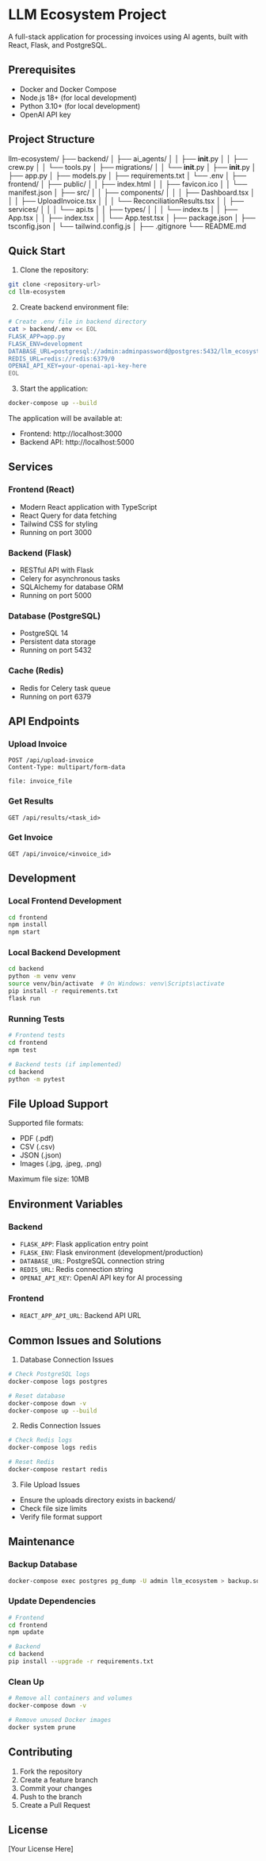 # LLM Ecosystem Project

A full-stack application for processing invoices using AI agents, built with React, Flask, and PostgreSQL.

## Prerequisites

- Docker and Docker Compose
- Node.js 18+ (for local development)
- Python 3.10+ (for local development)
- OpenAI API key

## Project Structure

llm-ecosystem/
├── backend/
│   ├── ai_agents/
│   │   ├── __init__.py
│   │   ├── crew.py
│   │   └── tools.py
│   ├── migrations/
│   │   └── __init__.py
│   ├── __init__.py
│   ├── app.py
│   ├── models.py
│   ├── requirements.txt
│   └── .env
│
├── frontend/
│   ├── public/
│   │   ├── index.html
│   │   ├── favicon.ico
│   │   └── manifest.json
│   ├── src/
│   │   ├── components/
│   │   │   ├── Dashboard.tsx
│   │   │   ├── UploadInvoice.tsx
│   │   │   └── ReconciliationResults.tsx
│   │   ├── services/
│   │   │   └── api.ts
│   │   ├── types/
│   │   │   └── index.ts
│   │   ├── App.tsx
│   │   ├── index.tsx
│   │   └── App.test.tsx
│   ├── package.json
│   ├── tsconfig.json
│   └── tailwind.config.js
│
├── .gitignore
└── README.md

## Quick Start

1. Clone the repository:

```bash
git clone <repository-url>
cd llm-ecosystem
```

2. Create backend environment file:
```bash
# Create .env file in backend directory
cat > backend/.env << EOL
FLASK_APP=app.py
FLASK_ENV=development
DATABASE_URL=postgresql://admin:adminpassword@postgres:5432/llm_ecosystem
REDIS_URL=redis://redis:6379/0
OPENAI_API_KEY=your-openai-api-key-here
EOL
```

3. Start the application:
```bash
docker-compose up --build
```

The application will be available at:
- Frontend: http://localhost:3000
- Backend API: http://localhost:5000

## Services

### Frontend (React)
- Modern React application with TypeScript
- React Query for data fetching
- Tailwind CSS for styling
- Running on port 3000

### Backend (Flask)
- RESTful API with Flask
- Celery for asynchronous tasks
- SQLAlchemy for database ORM
- Running on port 5000

### Database (PostgreSQL)
- PostgreSQL 14
- Persistent data storage
- Running on port 5432

### Cache (Redis)
- Redis for Celery task queue
- Running on port 6379

## API Endpoints

### Upload Invoice
```http
POST /api/upload-invoice
Content-Type: multipart/form-data

file: invoice_file
```

### Get Results
```http
GET /api/results/<task_id>
```

### Get Invoice
```http
GET /api/invoice/<invoice_id>
```

## Development

### Local Frontend Development
```bash
cd frontend
npm install
npm start
```

### Local Backend Development
```bash
cd backend
python -m venv venv
source venv/bin/activate  # On Windows: venv\Scripts\activate
pip install -r requirements.txt
flask run
```

### Running Tests
```bash
# Frontend tests
cd frontend
npm test

# Backend tests (if implemented)
cd backend
python -m pytest
```

## File Upload Support

Supported file formats:
- PDF (.pdf)
- CSV (.csv)
- JSON (.json)
- Images (.jpg, .jpeg, .png)

Maximum file size: 10MB

## Environment Variables

### Backend
- `FLASK_APP`: Flask application entry point
- `FLASK_ENV`: Flask environment (development/production)
- `DATABASE_URL`: PostgreSQL connection string
- `REDIS_URL`: Redis connection string
- `OPENAI_API_KEY`: OpenAI API key for AI processing

### Frontend
- `REACT_APP_API_URL`: Backend API URL

## Common Issues and Solutions

1. Database Connection Issues
```bash
# Check PostgreSQL logs
docker-compose logs postgres

# Reset database
docker-compose down -v
docker-compose up --build
```

2. Redis Connection Issues
```bash
# Check Redis logs
docker-compose logs redis

# Reset Redis
docker-compose restart redis
```

3. File Upload Issues
- Ensure the uploads directory exists in backend/
- Check file size limits
- Verify file format support

## Maintenance

### Backup Database
```bash
docker-compose exec postgres pg_dump -U admin llm_ecosystem > backup.sql
```

### Update Dependencies
```bash
# Frontend
cd frontend
npm update

# Backend
cd backend
pip install --upgrade -r requirements.txt
```

### Clean Up
```bash
# Remove all containers and volumes
docker-compose down -v

# Remove unused Docker images
docker system prune
```

## Contributing

1. Fork the repository
2. Create a feature branch
3. Commit your changes
4. Push to the branch
5. Create a Pull Request

## License

[Your License Here]
